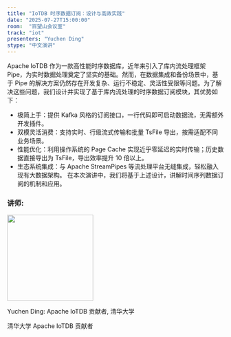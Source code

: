 ```yaml
---
title: "IoTDB 时序数据订阅：设计与高效实践"
date: "2025-07-27T15:00:00"
room:  "百望山会议室"
track: "iot"
presenters: "Yuchen Ding"
stype: "中文演讲"
---
```


Apache IoTDB 作为一款高性能时序数据库，近年来引入了库内流处理框架 Pipe，为实时数据处理奠定了坚实的基础。然而，在数据集成和备份场景中，基于 Pipe 的解决方案仍然存在开发复杂、运行不稳定、灵活性受限等问题。为了解决这些问题，我们设计并实现了基于库内流处理的时序数据订阅模块，其优势如下：
- 极简上手：提供 Kafka 风格的订阅接口，一行代码即可启动数据流，无需额外开发插件。
- 双模灵活消费：支持实时、行级流式传输和批量 TsFile 导出，按需适配不同业务场景。
- 性能优化：利用操作系统的 Page Cache 实现近乎零延迟的实时传输；历史数据直接导出为 TsFile，导出效率提升 10 倍以上。
- 生态系统集成：与 Apache StreamPipes 等流处理平台无缝集成，轻松融入现有大数据架构。
在本次演讲中，我们将基于上述设计，讲解时间序列数据订阅的机制和应用。

### 讲师:

<img src="https://sessionize.com/image/a3cb-400o400o1-MqFXnRWijPKx2FgQw8EtDd.jpg" width="200" /><br/>

Yuchen Ding: Apache IoTDB 贡献者, 清华大学

清华大学 Apache IoTDB 贡献者